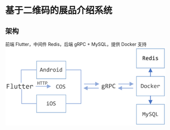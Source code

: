 # 基于二维码的展品介绍系统

## 架构
前端 Flutter，中间件 Redis，后端 gRPC + MySQL，提供 Docker 支持
![](screenshots/SysArch.png)
